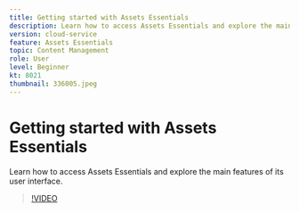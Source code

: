 ```yaml
---
title: Getting started with Assets Essentials
description: Learn how to access Assets Essentials and explore the main facets of its user interface.
version: cloud-service
feature: Assets Essentials
topic: Content Management
role: User
level: Beginner
kt: 8021
thumbnail: 336005.jpeg
---
```


# Getting started with Assets Essentials

Learn how to access Assets Essentials and explore the main features of its user interface.

>[!VIDEO](https://video.tv.adobe.com/v/336005/?quality=9&learn=on)
